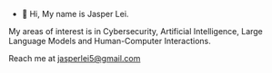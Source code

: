- 👋 Hi, My name is Jasper Lei.

My areas of interest is in Cybersecurity, Artificial Intelligence, Large Language Models and Human-Computer Interactions.

Reach me at jasperlei5@gmail.com
